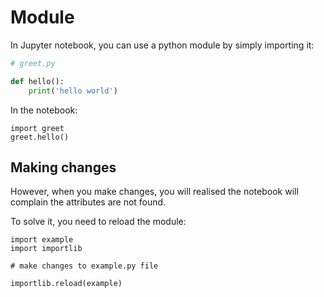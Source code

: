 # Module

In Jupyter notebook, you can use a python module by simply importing it:

```python
# greet.py

def hello():
    print('hello world')
```

In the notebook:
```
import greet
greet.hello()
```

## Making changes

However, when you make changes, you will realised the notebook will complain the attributes are not found.

To solve it, you need to reload the module:

```
import example
import importlib

# make changes to example.py file

importlib.reload(example)
```

